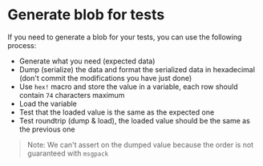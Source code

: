 <!-- Parsec Cloud (https://parsec.cloud) Copyright (c) BUSL-1.1 2016-present Scille SAS -->


# Generate blob for tests


If you need to generate a blob for your tests, you can use the following process:

- Generate what you need (expected data)
- Dump (serialize) the data and format the serialized data in hexadecimal (don't commit the modifications you have just done)
- Use `hex!` macro and store the value in a variable, each row should contain `74` characters maximum
- Load the variable
- Test that the loaded value is the same as the expected one
- Test roundtrip (dump & load), the loaded value should be the same as the previous one

> Note: We can't assert on the dumped value because the order is not guaranteed with `msgpack`
